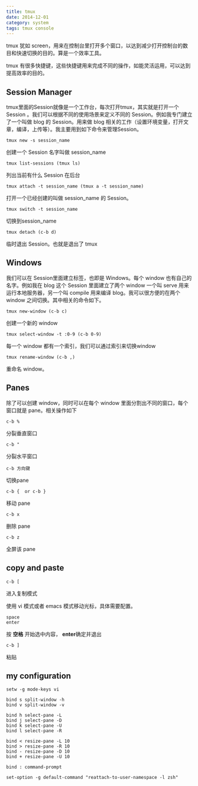 ```yaml
---
title: tmux
date: 2014-12-01
category: system
tags: tmux console
---
```



tmux 犹如 screen，用来在控制台里打开多个窗口，以达到减少打开控制台的数目和快速切换的目的。算是一个效率工具。

tmux 有很多快捷键，这些快捷键用来完成不同的操作，如能灵活运用，可以达到提高效率的目的。
<!-- excerpt -->

## Session Manager

tmux里面的Session就像是一个工作台，每次打开tmux，其实就是打开一个 Session 。我们可以根据不同的使用场景来定义不同的 Session。例如我专门建立了一个叫做 blog 的 Session。用来做 blog 相关的工作（设置环境变量，打开文章，编译，上传等）。我主要用到如下命令来管理Session。

```
tmux new -s session_name 
```

创建一个 Session 名字叫做 session_name

``` 
tmux list-sessions (tmux ls)
```

列出当前有什么 Session 在后台

```
tmux attach -t session_name (tmux a -t session_name)
```

打开一个已经创建的叫做 session_name 的 Session。

```
tmux switch -t session_name
```

切换到session_name

```
tmux detach (c-b d)
```

临时退出 Session。也就是退出了 tmux

## Windows

我们可以在 Session里面建立标签，也即是 Windows。每个 window 也有自己的名字。例如我在 blog 这个 Session 里面建立了两个 window 一个叫 serve 用来运行本地服务器，另一个叫 compile 用来编译 blog。我可以很方便的在两个 window 之间切换。其中相关的命令如下。

```
tmux new-window (c-b c)
```

创建一个新的 window

```
tmux select-window -t :0-9 (c-b 0-9)
```

每一个 window 都有一个索引，我们可以通过索引来切换window

```
tmux rename-window (c-b ,)
```

重命名 window。

## Panes

除了可以创建 window，同时可以在每个 window 里面分割出不同的窗口，每个窗口就是 pane。相关操作如下

```
c-b %
```

分裂垂直窗口

```
c-b "
```

分裂水平窗口

```
c-b 方向键
```

切换pane

```
c-b {  or c-b }
```

移动 pane

```
c-b x
```

删除 pane

```
c-b z
```

全屏该 pane

## copy and paste

```
c-b [
```

进入复制模式

使用 vi 模式或者 emacs 模式移动光标，具体需要配置。

```
space
enter
```

按 **空格** 开始选中内容， **enter**确定并退出

```
c-b ]
```

粘贴

## my configuration

```
setw -g mode-keys vi

bind s split-window -h
bind v split-window -v

bind h select-pane -L
bind j select-pane -D
bind k select-pane -U
bind l select-pane -R

bind < resize-pane -L 10
bind > resize-pane -R 10
bind - resize-pane -D 10
bind + resize-pane -U 10

bind : command-prompt

set-option -g default-command "reattach-to-user-namespace -l zsh"
```
